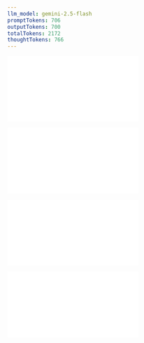 ```yaml
---
llm_model: gemini-2.5-flash
promptTokens: 706
outputTokens: 700
totalTokens: 2172
thoughtTokens: 766
---
```


![@](steps/prompt.b49d16e5.md)

![@](steps/response.6cfc7be8.md)

![@](steps/response.6d76b65d.md)

![@](steps/response.6cfc7be8.md)